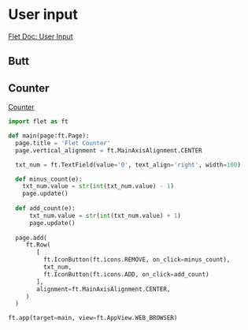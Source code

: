 # User input

[Flet Doc: User Input](https://flet.dev/docs/guides/python/getting-user-input)

## Butt


## Counter

[Counter](./Leccion2-Counter.py)

```python
import flet as ft

def main(page:ft.Page):
  page.title = 'Flet Counter'
  page.vertical_alignment = ft.MainAxisAlignment.CENTER

  txt_num = ft.TextField(value='0', text_align='right', width=100)

  def minus_count(e):
    txt_num.value = str(int(txt_num.value) - 1)
    page.update()
  
  def add_count(e):
      txt_num.value = str(int(txt_num.value) + 1)
      page.update()
  
  page.add(
     ft.Row(
        [
          ft.IconButton(ft.icons.REMOVE, on_click=minus_count),
          txt_num,
          ft.IconButton(ft.icons.ADD, on_click=add_count)
        ],
        alignment=ft.MainAxisAlignment.CENTER,
     )
  )

ft.app(target=main, view=ft.AppView.WEB_BROWSER)
```
